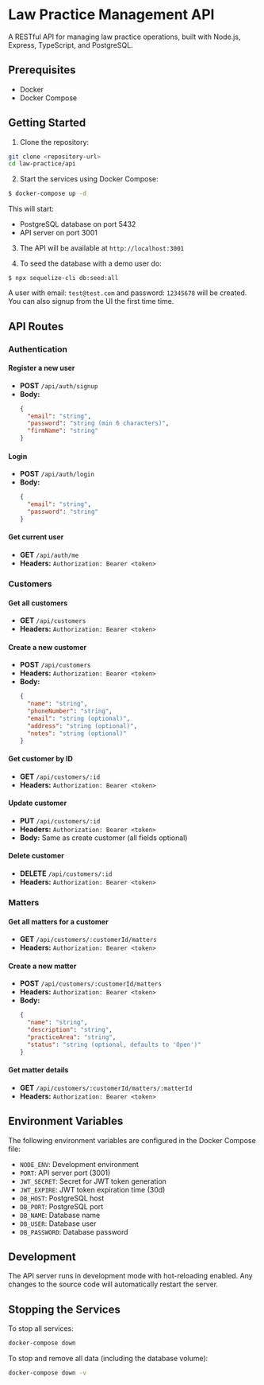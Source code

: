 # Law Practice Management API

A RESTful API for managing law practice operations, built with Node.js, Express, TypeScript, and PostgreSQL.

## Prerequisites

- Docker
- Docker Compose

## Getting Started

1. Clone the repository:

```bash
git clone <repository-url>
cd law-practice/api
```

2. Start the services using Docker Compose:

```bash
$ docker-compose up -d
```

This will start:

- PostgreSQL database on port 5432
- API server on port 3001

3. The API will be available at `http://localhost:3001`

4. To seed the database with a demo user do:

```
$ npx sequelize-cli db:seed:all
```

A user with email: `test@test.com` and password: `12345678` will be created.
You can also signup from the UI the first time time.

## API Routes

### Authentication

#### Register a new user

- **POST** `/api/auth/signup`
- **Body:**
  ```json
  {
    "email": "string",
    "password": "string (min 6 characters)",
    "firmName": "string"
  }
  ```

#### Login

- **POST** `/api/auth/login`
- **Body:**
  ```json
  {
    "email": "string",
    "password": "string"
  }
  ```

#### Get current user

- **GET** `/api/auth/me`
- **Headers:** `Authorization: Bearer <token>`

### Customers

#### Get all customers

- **GET** `/api/customers`
- **Headers:** `Authorization: Bearer <token>`

#### Create a new customer

- **POST** `/api/customers`
- **Headers:** `Authorization: Bearer <token>`
- **Body:**
  ```json
  {
    "name": "string",
    "phoneNumber": "string",
    "email": "string (optional)",
    "address": "string (optional)",
    "notes": "string (optional)"
  }
  ```

#### Get customer by ID

- **GET** `/api/customers/:id`
- **Headers:** `Authorization: Bearer <token>`

#### Update customer

- **PUT** `/api/customers/:id`
- **Headers:** `Authorization: Bearer <token>`
- **Body:** Same as create customer (all fields optional)

#### Delete customer

- **DELETE** `/api/customers/:id`
- **Headers:** `Authorization: Bearer <token>`

### Matters

#### Get all matters for a customer

- **GET** `/api/customers/:customerId/matters`
- **Headers:** `Authorization: Bearer <token>`

#### Create a new matter

- **POST** `/api/customers/:customerId/matters`
- **Headers:** `Authorization: Bearer <token>`
- **Body:**
  ```json
  {
    "name": "string",
    "description": "string",
    "practiceArea": "string",
    "status": "string (optional, defaults to 'Open')"
  }
  ```

#### Get matter details

- **GET** `/api/customers/:customerId/matters/:matterId`
- **Headers:** `Authorization: Bearer <token>`

## Environment Variables

The following environment variables are configured in the Docker Compose file:

- `NODE_ENV`: Development environment
- `PORT`: API server port (3001)
- `JWT_SECRET`: Secret for JWT token generation
- `JWT_EXPIRE`: JWT token expiration time (30d)
- `DB_HOST`: PostgreSQL host
- `DB_PORT`: PostgreSQL port
- `DB_NAME`: Database name
- `DB_USER`: Database user
- `DB_PASSWORD`: Database password

## Development

The API server runs in development mode with hot-reloading enabled. Any changes to the source code will automatically restart the server.

## Stopping the Services

To stop all services:

```bash
docker-compose down
```

To stop and remove all data (including the database volume):

```bash
docker-compose down -v
```
